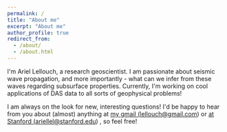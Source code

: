 ```yaml
---
permalink: /
title: "About me"
excerpt: "About me"
author_profile: true
redirect_from: 
  - /about/
  - /about.html
---
```


I'm Ariel Lellouch, a research geoscientist. I am passionate about seismic wave propagation, and more importantly - what can we infer from these waves regarding subsurface properties. Currently, I'm working on cool applications of DAS data to all sorts of geophysical problems!

I am always on the look for new, interesting questions! I'd be happy to hear from you about (almost) anything at <a href="mailto:lellouch@gmail.com">my gmail (lellouch@gmail.com)</a> or <a href="ariellel@stanford.edu">at Stanford  (ariellel@stanford.edu)</a> , so feel free!
